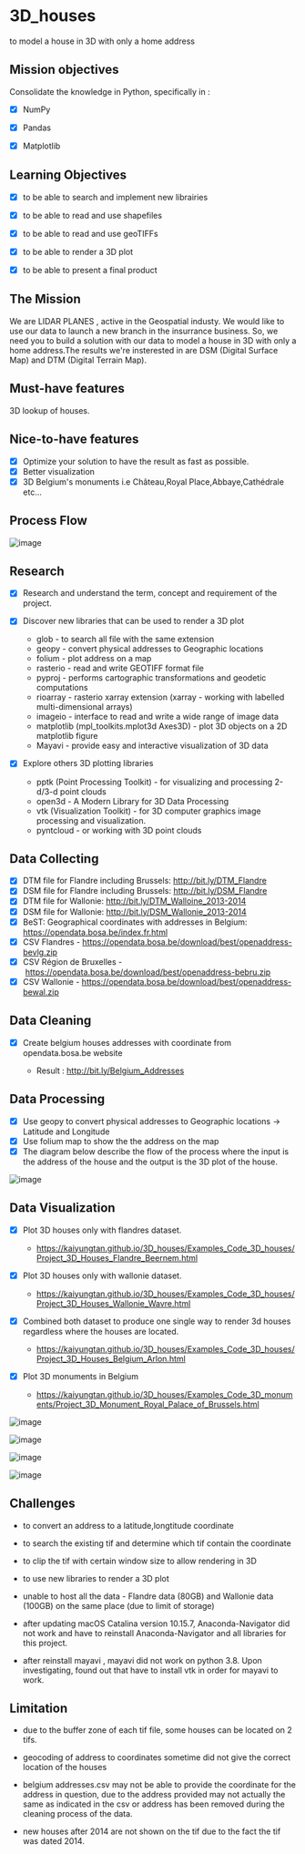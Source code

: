 # 3D_houses

to model a house in 3D with only a home address


## Mission objectives

Consolidate the knowledge in Python, specifically in :

- [X] NumPy
- [X] Pandas
- [X] Matplotlib


## Learning Objectives

- [X] to be able to search and implement new librairies
- [X] to be able to read and use shapefiles
- [X] to be able to read and use geoTIFFs
- [X] to be able to render a 3D plot
- [X] to be able to present a final product


## The Mission

We are LIDAR PLANES , active in the Geospatial industy. We would like to use our data to launch a new branch in the insurrance business. So, we need you to build a solution with our data to model a house in 3D with only a home address.The results we're insterested in are DSM (Digital Surface Map) and DTM (Digital Terrain Map).


## Must-have features

3D lookup of houses.


## Nice-to-have features

- [X] Optimize your solution to have the result as fast as possible.
- [X] Better visualization
- [X] 3D Belgium's monuments i.e Château,Royal Place,Abbaye,Cathédrale etc...

## Process Flow

![image](https://user-images.githubusercontent.com/69633814/97796615-638c6100-1c14-11eb-8c03-2ad258c66999.png)

## Research

- [X] Research and understand the term, concept and requirement of the project.

- [X] Discover new libraries that can be used to render a 3D plot

	* glob - to search all file with the same extension
	* geopy - convert physical addresses to Geographic locations
	* folium - plot address on a map
	* rasterio -  read and write GEOTIFF format file 
	* pyproj - performs cartographic transformations and geodetic computations
	* rioarray - rasterio xarray extension (xarray - working with labelled multi-dimensional arrays)
	* imageio - interface to read and write a wide range of image data
	* matplotlib (mpl_toolkits.mplot3d Axes3D) - plot 3D objects on a 2D matplotlib figure 
	* Mayavi -  provide easy and interactive visualization of 3D data
	
- [X] Explore others 3D plotting libraries 
	* pptk (Point Processing Toolkit) - for visualizing and processing 2-d/3-d point clouds
	* open3d  - A Modern Library for 3D Data Processing
	* vtk (Visualization Toolkit) - for 3D computer graphics image processing and visualization.
	* pyntcloud - or working with 3D point clouds
	
## Data Collecting

- [X] DTM file for Flandre including Brussels: http://bit.ly/DTM_Flandre
- [X] DSM file for Flandre including Brussels: http://bit.ly/DSM_Flandre
- [X] DTM file for Wallonie: http://bit.ly/DTM_Walloine_2013-2014
- [X] DSM file for Wallonie: http://bit.ly/DSM_Wallonie_2013-2014
- [X] BeST: Geographical coordinates with addresses in Belgium: https://opendata.bosa.be/index.fr.html
- [X] CSV Flandres - https://opendata.bosa.be/download/best/openaddress-bevlg.zip
- [X] CSV Région de Bruxelles - https://opendata.bosa.be/download/best/openaddress-bebru.zip
- [X] CSV Wallonie - https://opendata.bosa.be/download/best/openaddress-bewal.zip

## Data Cleaning

- [X] Create belgium houses addresses with coordinate from opendata.bosa.be website 

	* Result : http://bit.ly/Belgium_Addresses	


## Data Processing 

- [X] Use geopy to convert physical addresses to Geographic locations → Latitude and Longitude
- [X] Use folium map to show the the address on the map 
- [X] The diagram below describe the flow of the process where the input is the address of the house and the output is the 3D plot of the house.

![image](https://user-images.githubusercontent.com/69633814/97796724-e235ce00-1c15-11eb-9ba0-b708831f8961.png)

## Data Visualization

- [X] Plot 3D houses only with flandres dataset.

	* https://kaiyungtan.github.io/3D_houses/Examples_Code_3D_houses/Project_3D_Houses_Flandre_Beernem.html

- [X] Plot 3D houses only with wallonie dataset.


	* https://kaiyungtan.github.io/3D_houses/Examples_Code_3D_houses/Project_3D_Houses_Wallonie_Wavre.html

- [X] Combined both dataset to produce one single way to render 3d houses regardless where the houses are located.

	
	* https://kaiyungtan.github.io/3D_houses/Examples_Code_3D_houses/Project_3D_Houses_Belgium_Arlon.html


- [X] Plot 3D monuments in Belgium

	* https://kaiyungtan.github.io/3D_houses/Examples_Code_3D_monuments/Project_3D_Monument_Royal_Palace_of_Brussels.html
	

![image](https://user-images.githubusercontent.com/69633814/97797278-0e544d80-1c1c-11eb-81ab-abf183b62ed0.png)

![image](https://user-images.githubusercontent.com/69633814/97797286-1d3b0000-1c1c-11eb-9846-50763163e2ce.png)

![image](https://user-images.githubusercontent.com/69633814/97797269-fb417d80-1c1b-11eb-82bb-0b0177882a3a.png)

![image](https://user-images.githubusercontent.com/69633814/97797295-288e2b80-1c1c-11eb-8e27-183e56893e96.png)


## Challenges

* to convert an address to a latitude,longtitude coordinate 

* to search the existing tif and determine which tif contain the coordinate

* to clip the tif with certain window size to allow rendering in 3D  

* to use new libraries to render a 3D plot 

* unable to host all the data - Flandre data (80GB) and Wallonie data (100GB) on the same place (due to limit of storage)

* after updating macOS Catalina version 10.15.7, Anaconda-Navigator did not work and have to reinstall Anaconda-Navigator and all libraries for this project.

* after reinstall mayavi , mayavi did not work on python 3.8. Upon investigating, found out that have to install vtk in order for mayavi to work.


## Limitation

* due to the buffer zone of each tif file, some houses can be located on 2 tifs.

* geocoding of address to coordinates sometime did not give the correct location of the houses

* belgium addresses.csv may not be able to provide the coordinate for the address in question, due to the address provided may not actually the same as indicated in the csv or address has been removed during the cleaning process of the data.

* new houses after 2014 are not shown on the tif due to the fact the tif was dated 2014.

